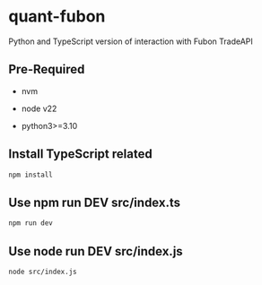 # quant-fubon

Python and TypeScript version of interaction with Fubon TradeAPI

## Pre-Required

- nvm
- node v22

- python3>=3.10

## Install TypeScript related

```bash
npm install
```

## Use npm run DEV src/index.ts

```bash
npm run dev
```

## Use node run DEV src/index.js

```bash
node src/index.js
```
